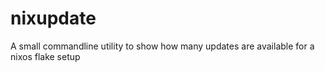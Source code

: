 # nixupdate
A small commandline utility to show how many updates are available for a nixos flake setup
